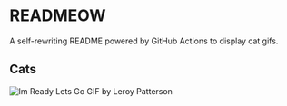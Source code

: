 # READMEOW

A self-rewriting README powered by GitHub Actions to display cat gifs.

## Cats

![Im Ready Lets Go GIF by Leroy Patterson](https://media0.giphy.com/media/CjmvTCZf2U3p09Cn0h/200.gif?cid=9acd02dazseyvl4yfpiw26d9yuov1tmhr9htt2j7fvgcvtbn&ep=v1_gifs_search&rid=200.gif&ct=g)
